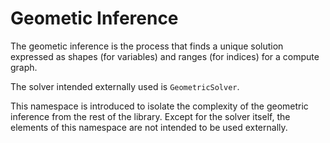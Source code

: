 ﻿# Geometic Inference

The geometic inference is the process that finds a unique
solution expressed as shapes (for variables) and ranges
(for indices) for a compute graph.

The solver intended externally used is `GeometricSolver`.

This namespace is introduced to isolate the complexity of
the geometric inference from the rest of the library. Except
for the solver itself, the elements of this namespace are
not intended to be used externally.

